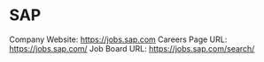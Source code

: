 # SAP

Company Website: https://jobs.sap.com
Careers Page URL: https://jobs.sap.com/
Job Board URL: https://jobs.sap.com/search/